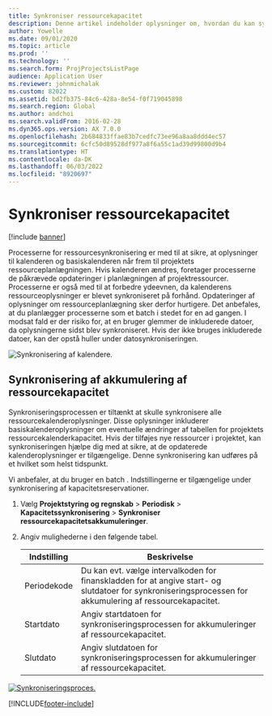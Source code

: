 ```yaml
---
title: Synkroniser ressourcekapacitet
description: Denne artikel indeholder oplysninger om, hvordan du kan synkronisere en ressources kapacitet på tværs af kalendere og projekter.
author: Yowelle
ms.date: 09/01/2020
ms.topic: article
ms.prod: ''
ms.technology: ''
ms.search.form: ProjProjectsListPage
audience: Application User
ms.reviewer: johnmichalak
ms.custom: 82022
ms.assetid: bd2fb375-84c6-428a-8e54-f0f719045898
ms.search.region: Global
ms.author: andchoi
ms.search.validFrom: 2016-02-28
ms.dyn365.ops.version: AX 7.0.0
ms.openlocfilehash: 2b684833ffae83b7cedfc73ee96a8aa8ddd4ec57
ms.sourcegitcommit: 6cfc50d89528df977a8f6a55c1ad39d99800d9b4
ms.translationtype: HT
ms.contentlocale: da-DK
ms.lasthandoff: 06/03/2022
ms.locfileid: "8920697"
---
```

# <a name="synchronize-resource-capacity"></a>Synkroniser ressourcekapacitet

[!include [banner](../includes/banner.md)]

Processerne for ressourcesynkronisering er med til at sikre, at oplysninger til kalenderen og basiskalenderen når frem til projektets ressourceplanlægningen. Hvis kalenderen ændres, foretager processerne de påkrævede opdateringer i planlægningen af projektressourcer. Processerne er også med til at forbedre ydeevnen, da kalenderens ressourceoplysninger er blevet synkroniseret på forhånd. Opdateringer af oplysninger om ressourceplanlægning sker derfor hurtigere. Det anbefales, at du planlægger processerne som et batch i stedet for en ad gangen. I modsat fald er der risiko for, at en bruger glemmer de inkluderede datoer, da oplysningerne sidst blev synkroniseret. Hvis der ikke bruges inkluderede datoer, kan der opstå huller under datosynkroniseringen.

![Synkronisering af kalendere.](./media/projectresourcing04-1024x471.jpg)

## <a name="synchronize-resource-capacity-roll-ups"></a>Synkronisering af akkumulering af ressourcekapacitet

Synkroniseringsprocessen er tiltænkt at skulle synkronisere alle ressourcekalenderoplysninger. Disse oplysninger inkluderer basiskalenderoplysninger om eventuelle ændringer af tabellen for projektets ressourcekalenderkapacitet. Hvis der tilføjes nye ressourcer i projektet, kan synkroniseringen hjælpe dig med at sikre, at de opdaterede kalenderoplysninger er tilgængelige. Denne synkronisering kan udføres på et hvilket som helst tidspunkt.

Vi anbefaler, at du bruger en batch . Indstillingerne er tilgængelige under synkronisering af kapacitetsreservationer.

1. Vælg **Projektstyring og regnskab** &gt; **Periodisk** &gt; **Kapacitetssynkronisering** &gt; **Synkroniser ressourcekapacitetsakkumuleringer**.
2. Angiv mulighederne i den følgende tabel.

    | Indstilling      | Beskrivelse |
    |-------------|-------------|
    | Periodekode | Du kan evt. vælge intervalkoden for finanskladden for at angive start- og slutdatoer for synkroniseringsprocessen for akkumulering af ressourcekapacitet. |
    | Startdato  | Angiv startdatoen for synkroniseringsprocessen for akkumuleringer af ressourcekapacitet. |
    | Slutdato    | Angiv slutdatoen for synkroniseringsprocessen for akkumuleringer af ressourcekapacitet. |

[![Synkroniseringsproces.](./media/projectresourcing09.jpg)](./media/projectresourcing09.jpg)


[!INCLUDE[footer-include](../includes/footer-banner.md)]